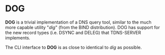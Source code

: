 # DOG

**DOG** is a trivial implementation of a DNS query tool, similar to the
much more capable utility "*dig*" (from the BIND distribution). DOG has
support for the new record types (i.e. DSYNC and DELEG) that TDNS-SERVER
implements.

The CLI interface to **DOG** is as close to identical to *dig* as possible.
